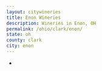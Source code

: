 ```yaml
---
layout: citywineries
title: Enon Wineries
description: Wineries in Enon, OH
permalink: /ohio/clark/enon/
state: oh
county: clark
city: enon
---
```

-
